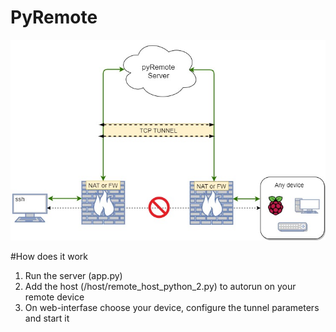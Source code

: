 # PyRemote
![Screanshot](https://github.com/pavelpasha/pyRemote/blob/master/scheme.jpg?raw=true)

#How does it work
1) Run the server (app.py)
2) Add the host (/host/remote_host_python_2.py) to autorun on your remote device
3) On web-interfase choose your device, configure the tunnel parameters and start it
